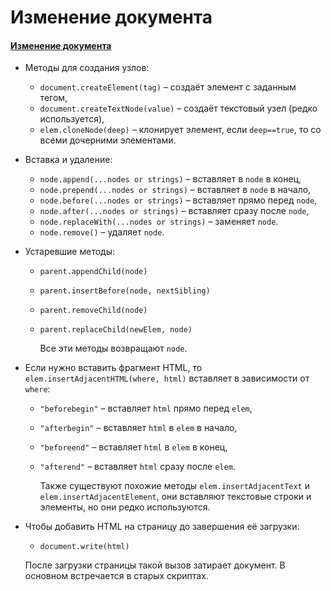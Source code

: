 # Изменение документа

#### [Изменение документа](https://learn.javascript.ru/modifying-document)

- Методы для создания узлов:

  - `document.createElement(tag)` – создаёт элемент с заданным тегом,
  - `document.createTextNode(value)` – создаёт текстовый узел (редко используется),
  - `elem.cloneNode(deep)` – клонирует элемент, если `deep==true`, то со всеми дочерними элементами.

- Вставка и удаление:

  - `node.append(...nodes or strings)` – вставляет в `node` в конец,
  - `node.prepend(...nodes or strings)` – вставляет в `node` в начало,
  - `node.before(...nodes or strings)` – вставляет прямо перед `node`,
  - `node.after(...nodes or strings)` – вставляет сразу после `node`,
  - `node.replaceWith(...nodes or strings)` – заменяет `node`.
  - `node.remove()` – удаляет `node`.

- Устаревшие методы:

  - `parent.appendChild(node)`
  - `parent.insertBefore(node, nextSibling)`
  - `parent.removeChild(node)`
  - `parent.replaceChild(newElem, node)`

    Все эти методы возвращают `node`.

- Если нужно вставить фрагмент HTML, то `elem.insertAdjacentHTML(where, html)` вставляет в зависимости от `where`:

  - `"beforebegin"` – вставляет `html` прямо перед `elem`,
  - `"afterbegin"` – вставляет `html` в `elem` в начало,
  - `"beforeend"` – вставляет `html` в `elem` в конец,
  - `"afterend"` – вставляет `html` сразу после `elem`.

    Также существуют похожие методы `elem.insertAdjacentText` и `elem.insertAdjacentElement`, они вставляют текстовые строки и элементы, но они редко используются.

- Чтобы добавить HTML на страницу до завершения её загрузки:

  - `document.write(html)`

  После загрузки страницы такой вызов затирает документ. В основном встречается в старых скриптах.
